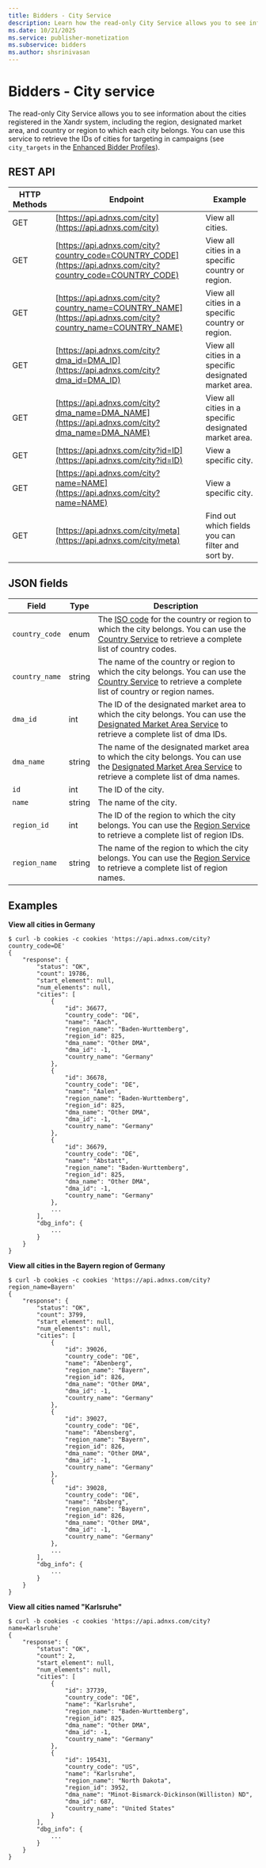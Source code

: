 ```yaml
---
title: Bidders - City Service
description: Learn how the read-only City Service allows you to see information about the cities registered in the Xandr system.  
ms.date: 10/21/2025
ms.service: publisher-monetization
ms.subservice: bidders
ms.author: shsrinivasan
---
```



# Bidders - City service

The read-only City Service allows you to see information about the cities registered in the Xandr system, including the region, designated market area, and country or region to which each city belongs. You can use this service to retrieve the IDs of cities for targeting in campaigns (see `city_targets` in the [Enhanced Bidder Profiles](enhanced-bidder-profiles.md)).

## REST API

| HTTP Methods | Endpoint | Example |
|--|--|--|
| GET | [https://api.adnxs.com/city](https://api.adnxs.com/city) | View all cities. |
| GET | [https://api.adnxs.com/city?country_code=COUNTRY_CODE](https://api.adnxs.com/city?country_code=COUNTRY_CODE) | View all cities in a specific country or region. |
| GET | [https://api.adnxs.com/city?country_name=COUNTRY_NAME](https://api.adnxs.com/city?country_name=COUNTRY_NAME) | View all cities in a specific country or region. |
| GET | [https://api.adnxs.com/city?dma_id=DMA_ID](https://api.adnxs.com/city?dma_id=DMA_ID) | View all cities in a specific designated market area. |
| GET | [https://api.adnxs.com/city?dma_name=DMA_NAME](https://api.adnxs.com/city?dma_name=DMA_NAME) | View all cities in a specific designated market area. |
| GET | [https://api.adnxs.com/city?id=ID](https://api.adnxs.com/city?id=ID) | View a specific city. |
| GET | [https://api.adnxs.com/city?name=NAME](https://api.adnxs.com/city?name=NAME) | View a specific city. |
| GET | [https://api.adnxs.com/city/meta](https://api.adnxs.com/city/meta) | Find out which fields you can filter and sort by. |

## JSON fields

| Field | Type | Description |
|--|--|--|
| `country_code` | enum | The [ISO code](https://dev.maxmind.com/geoip/release-notes/2022#geoip-legacy-databases-have-been-retired) for the country or region to which the city belongs. You can use the [Country Service](country-service.md) to retrieve a complete list of country codes. |
| `country_name` | string | The name of the country or region to which the city belongs. You can use the [Country Service](country-service.md) to retrieve a complete list of country or region names. |
| `dma_id` | int | The ID of the designated market area to which the city belongs. You can use the [Designated Market Area Service](../digital-platform-api/designated-market-area-service.md) to retrieve a complete list of dma IDs. |
| `dma_name` | string | The name of the designated market area to which the city belongs. You can use the [Designated Market Area Service](../digital-platform-api/designated-market-area-service.md) to retrieve a complete list of dma names. |
| `id` | int | The ID of the city. |
| `name` | string | The name of the city. |
| `region_id` | int | The ID of the region to which the city belongs. You can use the [Region Service](region-service.md) to retrieve a complete list of region IDs. |
| `region_name` | string | The name of the region to which the city belongs. You can use the [Region Service](region-service.md) to retrieve a complete list of region names. |

## Examples

**View all cities in Germany**

``` 
$ curl -b cookies -c cookies 'https://api.adnxs.com/city?country_code=DE'
{
    "response": {
        "status": "OK",
        "count": 19786,
        "start_element": null,
        "num_elements": null,
        "cities": [
            {
                "id": 36677,
                "country_code": "DE",
                "name": "Aach",
                "region_name": "Baden-Wurttemberg",
                "region_id": 825,
                "dma_name": "Other DMA",
                "dma_id": -1,
                "country_name": "Germany"
            },
            {
                "id": 36678,
                "country_code": "DE",
                "name": "Aalen",
                "region_name": "Baden-Wurttemberg",
                "region_id": 825,
                "dma_name": "Other DMA",
                "dma_id": -1,
                "country_name": "Germany"
            },
            {
                "id": 36679,
                "country_code": "DE",
                "name": "Abstatt",
                "region_name": "Baden-Wurttemberg",
                "region_id": 825,
                "dma_name": "Other DMA",
                "dma_id": -1,
                "country_name": "Germany"
            },
            ...
        ],
        "dbg_info": {
            ...
        }
    }
}
```

**View all cities in the Bayern region of Germany**

``` 
$ curl -b cookies -c cookies 'https://api.adnxs.com/city?region_name=Bayern'
{
    "response": {
        "status": "OK",
        "count": 3799,
        "start_element": null,
        "num_elements": null,
        "cities": [
            {
                "id": 39026,
                "country_code": "DE",
                "name": "Abenberg",
                "region_name": "Bayern",
                "region_id": 826,
                "dma_name": "Other DMA",
                "dma_id": -1,
                "country_name": "Germany"
            },
            {
                "id": 39027,
                "country_code": "DE",
                "name": "Abensberg",
                "region_name": "Bayern",
                "region_id": 826,
                "dma_name": "Other DMA",
                "dma_id": -1,
                "country_name": "Germany"
            },
            {
                "id": 39028,
                "country_code": "DE",
                "name": "Absberg",
                "region_name": "Bayern",
                "region_id": 826,
                "dma_name": "Other DMA",
                "dma_id": -1,
                "country_name": "Germany"
            },
            ...
        ],
        "dbg_info": {
            ...
        }
    }
}
```

**View all cities named "Karlsruhe"**

``` 
$ curl -b cookies -c cookies 'https://api.adnxs.com/city?name=Karlsruhe'
{
    "response": {
        "status": "OK",
        "count": 2,
        "start_element": null,
        "num_elements": null,
        "cities": [
            {
                "id": 37739,
                "country_code": "DE",
                "name": "Karlsruhe",
                "region_name": "Baden-Wurttemberg",
                "region_id": 825,
                "dma_name": "Other DMA",
                "dma_id": -1,
                "country_name": "Germany"
            },
            {
                "id": 195431,
                "country_code": "US",
                "name": "Karlsruhe",
                "region_name": "North Dakota",
                "region_id": 3952,
                "dma_name": "Minot-Bismarck-Dickinson(Williston) ND",
                "dma_id": 687,
                "country_name": "United States"
            }
        ],
        "dbg_info": {
            ...
        }
    }
} 
```
